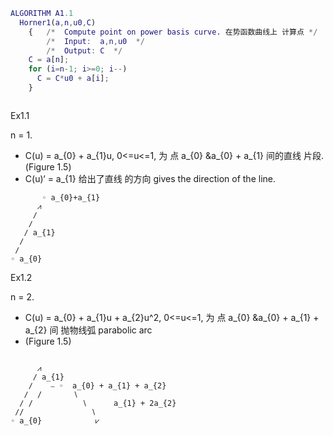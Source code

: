 ``` Matlab
ALGORITHM A1.1
  Horner1(a,n,u0,C)
    {   /*  Compute point on power basis curve. 在势函数曲线上 计算点 */
        /*  Input:  a,n,u0  */
        /*  Output: C  */
    C = a[n];
    for (i=n-1; i>=0; i--)
      C = C*u0 + a[i];
    }
```

```

```

Ex1.1

n = 1. 
- C(u) = a_{0} + a_{1}u, 0<=u<=1, 为 点 a_{0} &a_{0} + a_{1} 间的直线 片段. (Figure 1.5)
- C(u)‘ = a_{1} 给出了直线 的方向 gives the direction of the line.

```
       ◦ a_{0}+a_{1}
      ⩘
     ∕
    ∕
   ∕ a_{1} 
  ∕
 ∕
◦ a_{0}
```

Ex1.2

n = 2.
- C(u) = a_{0} + a_{1}u + a_{2}u^2, 0<=u<=1, 为 点 a_{0} &a_{0} + a_{1} + a_{2} 间 抛物线弧 parabolic arc
- (Figure 1.5)

```
       
      ⩘
     ∕ a_{1}
    ∕    ⎯ ◦  a_{0} + a_{1} + a_{2}
   ∕  /       ∖
  ∕ /           ∖      a_{1} + 2a_{2}
 ∕/               ∖
◦ a_{0}            ⩗

```

